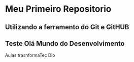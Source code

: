 # Meu Primeiro Repositorio 
## Utilizando a ferramento do Git e GitHUB 
## Teste Olá Mundo do Desenvolvimento 

Aulas trasnformaTec Dio 